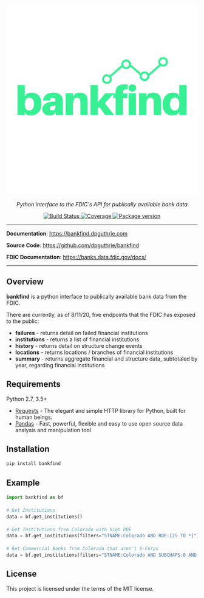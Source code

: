<p align="center">
    <a href="#"><img src="docs/docs/img/logo.png"></a>
</p>
<p align="center">
    <em>Python interface to the FDIC's API for publically available bank data</em>
</p>
<p align="center">
    <a href="https://travis-ci.com/dpguthrie/bankfind" target="_blank">
        <img src="https://travis-ci.com/dpguthrie/bankfind.svg?branch=master" alt="Build Status">
    </a>
    <a href="https://codecov.io/gh/dpguthrie/bankfind" target="_blank">
        <img src="https://img.shields.io/codecov/c/github/dpguthrie/bankfind" alt="Coverage">
    </a>
    <a href="https://pypi.org/project/bankfind" target="_blank">
        <img src="https://badge.fury.io/py/bankfind.svg" alt="Package version">
    </a>
</p>

---

**Documentation**: <a target="_blank" href="https://bankfind.dpguthrie.com">https://bankfind.dpguthrie.com</a>

**Source Code**: <a target="_blank" href="https://github.com/dpguthrie/bankfind">https://github.com/dpguthrie/bankfind</a>

**FDIC Documentation**: <a target="_blank" href="https://banks.data.fdic.gov/docs/">https://banks.data.fdic.gov/docs/</a>

---

## Overview

**bankfind** is a python interface to publically available bank data from the FDIC.

There are currently, as of 8/11/20, five endpoints that the FDIC has exposed to the public:

- **failures** - returns detail on failed financial institutions
- **institutions** - returns a list of financial institutions
- **history** - returns detail on structure change events
- **locations** - returns locations / branches of financial institutions
- **summary** - returns aggregate financial and structure data, subtotaled by year, regarding financial institutions

## Requirements

Python 2.7, 3.5+

- [Requests](https://requests.readthedocs.io/en/master/) - The elegant and simple HTTP library for Python, built for human beings.
- [Pandas](https://pandas.pydata.org/) - Fast, powerful, flexible and easy to use open source data analysis and manipulation tool

## Installation

```python
pip install bankfind
```

## Example

```python
import bankfind as bf

# Get Institutions
data = bf.get_institutions()

# Get Institutions from Colorado with high ROE
data = bf.get_institutions(filters="STNAME:Colorado AND ROE:[25 TO *]")

# Get Commercial Banks from Colorado that aren't S-Corps
data = bf.get_institutions(filters="STNAME:Colorado AND SUBCHAPS:0 AND CB:1")
```

## License

This project is licensed under the terms of the MIT license.
